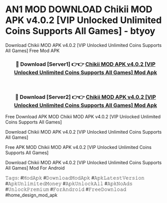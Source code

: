 # AN1 MOD DOWNLOAD Chikii MOD APK v4.0.2 [VIP Unlocked Unlimited Coins Supports All Games] - btyoy
Download Chikii MOD APK v4.0.2 [VIP Unlocked Unlimited Coins Supports All Games] Free Mod APK

<div align="center">
<h3>🔴 Download [Server1] 👉👉 <a href="https://apk-comot.site?title=Chikii_MOD_APK_v4.0.2_[VIP_Unlocked_Unlimited_Coins_Supports_All_Games]">Chikii MOD APK v4.0.2 [VIP Unlocked Unlimited Coins Supports All Games] Mod Apk</a></h3><br>

<h3>🔴 Download [Server2] 👉👉 <a href="https://apk-comot.site?title=Chikii_MOD_APK_v4.0.2_[VIP_Unlocked_Unlimited_Coins_Supports_All_Games]">Chikii MOD APK v4.0.2 [VIP Unlocked Unlimited Coins Supports All Games] Mod Apk</a></h3>
</div>


Free Download APK MOD Chikii MOD APK v4.0.2 [VIP Unlocked Unlimited Coins Supports All Games]

Download Chikii MOD APK v4.0.2 [VIP Unlocked Unlimited Coins Supports All Games] 

Free APK MOD Chikii MOD APK v4.0.2 [VIP Unlocked Unlimited Coins Supports All Games] 

Download Chikii MOD APK v4.0.2 [VIP Unlocked Unlimited Coins Supports All Games] Mod For Android

𝚃𝚊𝚐𝚜: #𝙼𝚘𝚍𝙰𝚙𝚔 #𝙳𝚘𝚠𝚗𝚕𝚘𝚊𝚍𝙼𝚘𝚍𝙰𝚙𝚔 #𝙰𝚙𝚔𝙻𝚊𝚝𝚎𝚜𝚝𝚅𝚎𝚛𝚜𝚒𝚘𝚗 #𝙰𝚙𝚔𝚄𝚗𝚕𝚒𝚖𝚒𝚝𝚎𝚍𝙼𝚘𝚗𝚎𝚢 #𝙰𝚙𝚔𝚄𝚗𝚕𝚘𝚌𝚔𝙰𝚕𝚕 #𝙰𝚙𝚔𝙽𝚘𝙰𝚍𝚜 #𝚄𝚗𝚕𝚘𝚌𝚔𝙿𝚛𝚎𝚖𝚒𝚞𝚖 #𝙵𝚘𝚛𝙰𝚗𝚍𝚛𝚘𝚒𝚍 #𝙵𝚛𝚎𝚎𝙳𝚘𝚠𝚗𝚕𝚘𝚊𝚍 #home_design_mod_apk